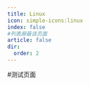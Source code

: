 ```yaml
---
title: Linux
icon: simple-icons:linux
index: false
#列表屏蔽该页面
article: false
dir:
  order: 2
---
```


#测试页面